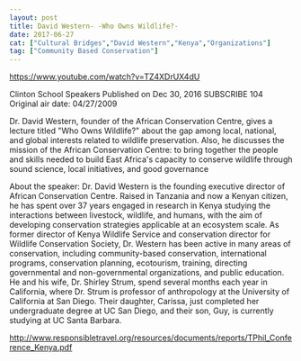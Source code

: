 ```yaml
---
layout: post
title: David Western- -Who Owns Wildlife?-
date: 2017-06-27
cat: ["Cultural Bridges","David Western","Kenya","Organizations"]
tag: ["Community Based Conservation"]
---
```


https://www.youtube.com/watch?v=TZ4XDrUX4dU

Clinton School Speakers
Published on Dec 30, 2016
SUBSCRIBE 104
Original air date: 04/27/2009

Dr. David Western, founder of the African Conservation Centre, gives a lecture titled "Who Owns Wildlife?" about the gap among local, national, and global interests related to wildlife preservation. Also, he discusses the mission of the African Conservation Centre: to bring together the people and skills needed to build East Africa's capacity to conserve wildlife through sound science, local initiatives, and good governance

About the speaker: Dr. David Western is the founding executive director of African Conservation Centre. Raised in Tanzania and now a Kenyan citizen, he has spent over 37 years engaged in research in Kenya studying the interactions between livestock, wildlife, and humans, with the aim of developing conservation strategies applicable at an ecosystem scale. As former director of Kenya Wildlife Service and conservation director for Wildlife Conservation Society, Dr. Western has been active in many areas of conservation, including community-based conservation, international programs, conservation planning, ecotourism, training, directing governmental and non-governmental organizations, and public education. He and his wife, Dr. Shirley Strum, spend several months each year in California, where Dr. Strum is professor of anthropology at the University of California at San Diego. Their daughter, Carissa, just completed her undergraduate degree at UC San Diego, and their son, Guy, is currently studying at UC Santa Barbara.

http://www.responsibletravel.org/resources/documents/reports/TPhil_Conference_Kenya.pdf